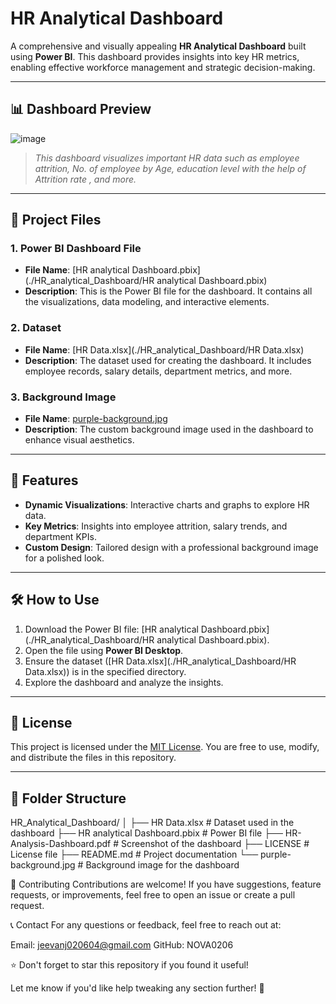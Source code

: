 # HR Analytical Dashboard

A comprehensive and visually appealing **HR Analytical Dashboard** built using **Power BI**. This dashboard provides insights into key HR metrics, enabling effective workforce management and strategic decision-making. 

---

## 📊 Dashboard Preview

![image](https://github.com/user-attachments/assets/6d69fb50-cac6-4ac4-9126-940556e81389)


> *This dashboard visualizes important HR data such as employee attrition, No. of employee by Age, education level with the help of Attrition rate , and more.*

---

## 📁 Project Files

### 1. **Power BI Dashboard File**
   - **File Name**: [HR analytical Dashboard.pbix](./HR_analytical_Dashboard/HR analytical Dashboard.pbix)
   - **Description**: This is the Power BI file for the dashboard. It contains all the visualizations, data modeling, and interactive elements.

### 2. **Dataset**
   - **File Name**: [HR Data.xlsx](./HR_analytical_Dashboard/HR Data.xlsx)
   - **Description**: The dataset used for creating the dashboard. It includes employee records, salary details, department metrics, and more.

### 3. **Background Image**
   - **File Name**: [purple-background.jpg](./HR_analytical_Dashboard/purple-background.jpg)
   - **Description**: The custom background image used in the dashboard to enhance visual aesthetics.

---

## 🚀 Features

- **Dynamic Visualizations**: Interactive charts and graphs to explore HR data.
- **Key Metrics**: Insights into employee attrition, salary trends, and department KPIs.
- **Custom Design**: Tailored design with a professional background image for a polished look.

---

## 🛠️ How to Use

1. Download the Power BI file: [HR analytical Dashboard.pbix](./HR_analytical_Dashboard/HR analytical Dashboard.pbix).
2. Open the file using **Power BI Desktop**.
3. Ensure the dataset ([HR Data.xlsx](./HR_analytical_Dashboard/HR Data.xlsx)) is in the specified directory.
4. Explore the dashboard and analyze the insights.

---

## 📜 License

This project is licensed under the [MIT License](LICENSE). You are free to use, modify, and distribute the files in this repository. 

---

## 📂 Folder Structure

HR_Analytical_Dashboard/
│
├── HR Data.xlsx                 # Dataset used in the dashboard
├── HR analytical Dashboard.pbix   # Power BI file
├── HR-Analysis-Dashboard.pdf       # Screenshot of the dashboard
├── LICENSE                        # License file
├── README.md                      # Project documentation
└── purple-background.jpg          # Background image for the dashboard

🤝 Contributing
Contributions are welcome! If you have suggestions, feature requests, or improvements, feel free to open an issue or create a pull request.

📞 Contact
For any questions or feedback, feel free to reach out at:

Email: jeevanj020604@gmail.com
GitHub: NOVA0206

⭐ Don't forget to star this repository if you found it useful!

Let me know if you'd like help tweaking any section further! 🚀

